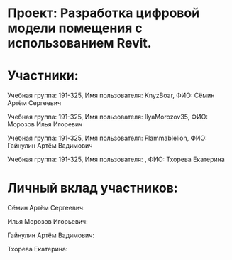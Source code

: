 # Проект: Разработка цифровой модели помещения с использованием Revit.

# Участники:

Учебная группа: 191-325, Имя пользователя: KnyzBoar, ФИО: Сёмин Артём Сергеевич

Учебная группа: 191-325, Имя пользователя: IlyaMorozov35, ФИО: Морозов Илья Игоревич

Учебная группа: 191-325, Имя пользователя: Flammablelion, ФИО: Гайнулин Артём Вадимович 

Учебная группа: 191-325, Имя пользователя:  , ФИО: Тхорева Екатерина 

# Личный вклад участников:

Сёмин Артём Сергеевич:

Илья Морозов Игорьевич:

Гайнулин Артём Вадимович:

Тхорева Екатерина: 
